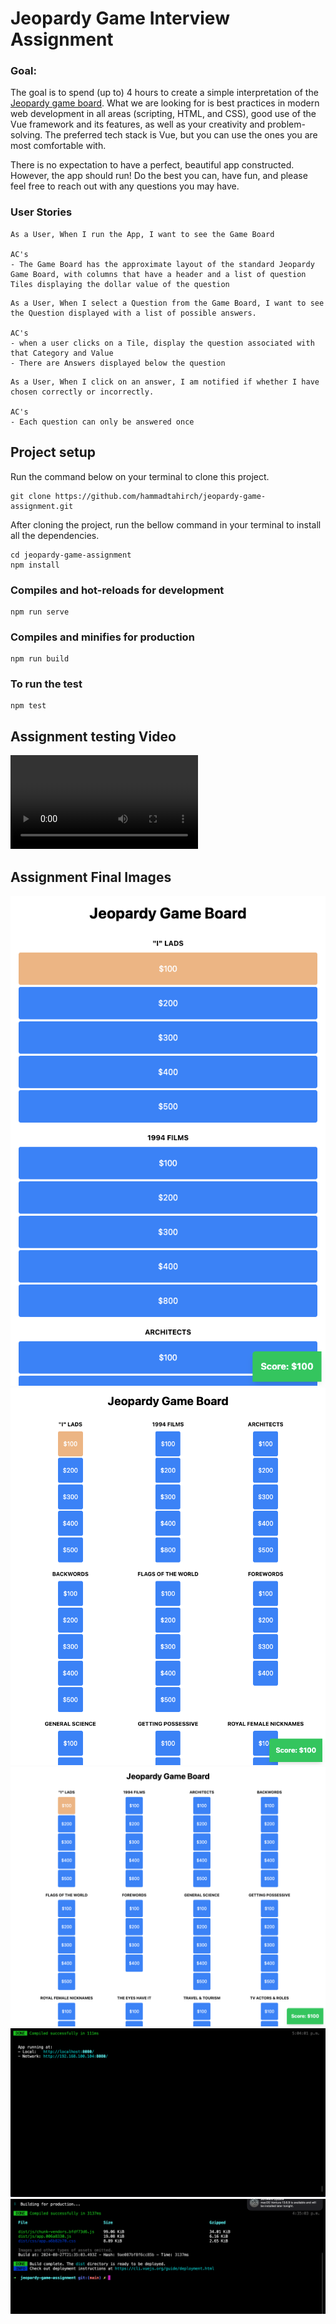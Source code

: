 # Jeopardy Game Interview Assignment

### Goal:
The goal is to spend (up to) 4 hours to create a simple interpretation of the [Jeopardy game board](https://en.wikipedia.org/wiki/Jeopardy!). What we are looking for is best practices in modern web development in all areas (scripting, HTML, and CSS), good use of the Vue framework and its features, as well as your creativity and problem-solving. The preferred tech stack is Vue, but you can use the ones you are most comfortable with.

There is no expectation to have a perfect, beautiful app constructed. However, the app should run! Do the best you can, have fun, and please feel free to reach out with any questions you may have.

### User Stories
```
As a User, When I run the App, I want to see the Game Board

AC's
- The Game Board has the approximate layout of the standard Jeopardy Game Board, with columns that have a header and a list of question Tiles displaying the dollar value of the question
```

```
As a User, When I select a Question from the Game Board, I want to see the Question displayed with a list of possible answers.

AC's
- when a user clicks on a Tile, display the question associated with that Category and Value
- There are Answers displayed below the question
```

```
As a User, When I click on an answer, I am notified if whether I have chosen correctly or incorrectly.

AC's
- Each question can only be answered once
```

## Project setup
Run the command below on your terminal to clone this project.

```
git clone https://github.com/hammadtahirch/jeopardy-game-assignment.git
```
After cloning the project, run the bellow command in your terminal to install all the dependencies.
```
cd jeopardy-game-assignment
npm install
```

### Compiles and hot-reloads for development
```
npm run serve
```

### Compiles and minifies for production
```
npm run build
```

### To run the test
```
npm test
```

## Assignment testing Video
![Game Video](https://github.com/hammadtahirch/jeopardy-game-assignment/blob/main/manual-test-screenshort/screencast-localhost_8080-2024_08_27-17_07_47.webm)

## Assignment Final Images
![Images](https://github.com/hammadtahirch/jeopardy-game-assignment/blob/main/manual-test-screenshort/screenshot-localhost_8080-2024_08_27-17_12_42.png)
![Images](https://github.com/hammadtahirch/jeopardy-game-assignment/blob/main/manual-test-screenshort/screenshot-localhost_8080-2024_08_27-17_11_56.png)
![Images](https://github.com/hammadtahirch/jeopardy-game-assignment/blob/main/manual-test-screenshort/screenshot-localhost_8080-2024_08_27-17_11_20.png)
![Images](https://github.com/hammadtahirch/jeopardy-game-assignment/blob/main/manual-test-screenshort/Screenshot%202024-08-27%20at%205.04.11%20PM.png)
![Images](https://github.com/hammadtahirch/jeopardy-game-assignment/blob/main/manual-test-screenshort/Screenshot%202024-08-27%20at%204.35.18%20PM.png)


